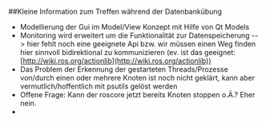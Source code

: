 ##Kleine Information zum Treffen während der Datenbankübung

- Modellierung der Gui im Model/View Konzept mit Hilfe von Qt Models
- Monitoring wird erweitert um die Funktionalität zur Datenspeicherung --> hier fehlt noch eine geeignete Api bzw. wir müssen einen Weg finden hier sinnvoll bidirektional zu kommunizieren (ev. ist das geeignet: [http://wiki.ros.org/actionlib](http://wiki.ros.org/actionlib))
- Das Problem der Erkennung der gestarteten Threads/Prozesse von/durch einen oder mehrere Knoten ist noch nicht geklärt, kann aber vermutlich/hoffentlich mit psutils gelöst werden
- Offene Frage: Kann der roscore jetzt bereits Knoten stoppen o.Ä.? Eher nein.
- 